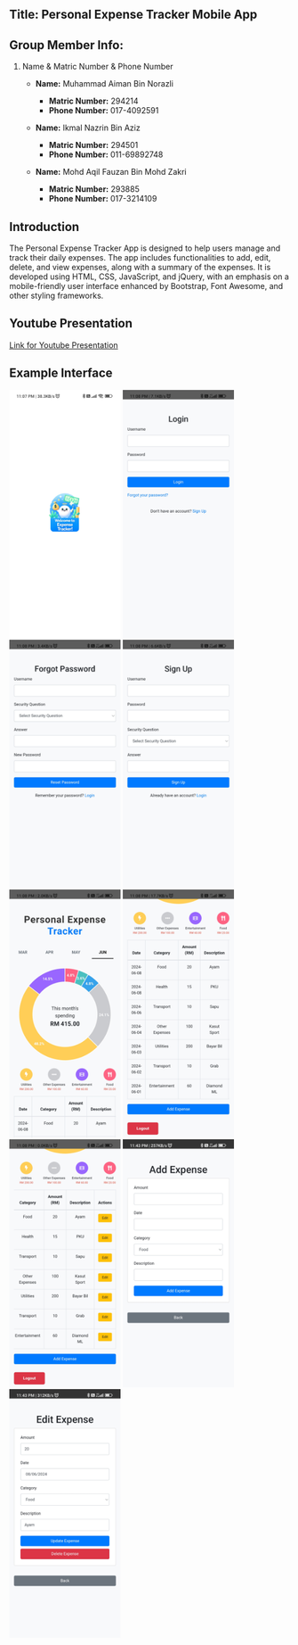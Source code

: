 ## Title: Personal Expense Tracker Mobile App

## Group Member Info:
1. Name & Matric Number & Phone Number
     - **Name:** Muhammad Aiman Bin Norazli
        - **Matric Number:** 294214
        - **Phone Number:** 017-4092591
        
     - **Name:** Ikmal Nazrin Bin Aziz
        - **Matric Number:** 294501
        - **Phone Number:** 011-69892748
      
     - **Name:** Mohd Aqil Fauzan Bin Mohd Zakri
        - **Matric Number:** 293885
        - **Phone Number:** 017-3214109
   

## Introduction
The Personal Expense Tracker App is designed to help users manage and track their daily expenses. The app includes functionalities to add, edit, delete, and view expenses, along with a summary of the expenses. It is developed using HTML, CSS, JavaScript, and jQuery, with an emphasis on a mobile-friendly user interface enhanced by Bootstrap, Font Awesome, and other styling frameworks.

## Youtube Presentation
[Link for Youtube Presentation](https://youtu.be/3bzEMKIVHD8)

## Example Interface
<img src="https://github.com/manli03/Personal_Expense_Tracker_App/blob/main/resources/welcome_screen.jpg" width="200" alt="Output Image"> <img src="https://github.com/manli03/Personal_Expense_Tracker_App/blob/main/resources/output1.jpg" width="200" alt="Output Image"> <img src="https://github.com/manli03/Personal_Expense_Tracker_App/blob/main/resources/output2.jpg" width="200" alt="Output Image"> <img src="https://github.com/manli03/Personal_Expense_Tracker_App/blob/main/resources/output3.jpg" width="200" alt="Output Image"> <img src="https://github.com/manli03/Personal_Expense_Tracker_App/blob/main/resources/output4.jpg" width="200" alt="Output Image"> <img src="https://github.com/manli03/Personal_Expense_Tracker_App/blob/main/resources/output5.jpg" width="200" alt="Output Image"> <img src="https://github.com/manli03/Personal_Expense_Tracker_App/blob/main/resources/output6.jpg" width="200" alt="Output Image"> <img src="https://github.com/manli03/Personal_Expense_Tracker_App/blob/main/resources/output7.jpg" width="200" alt="Output Image"> <img src="https://github.com/manli03/Personal_Expense_Tracker_App/blob/main/resources/output8.jpg" width="200" alt="Output Image">
